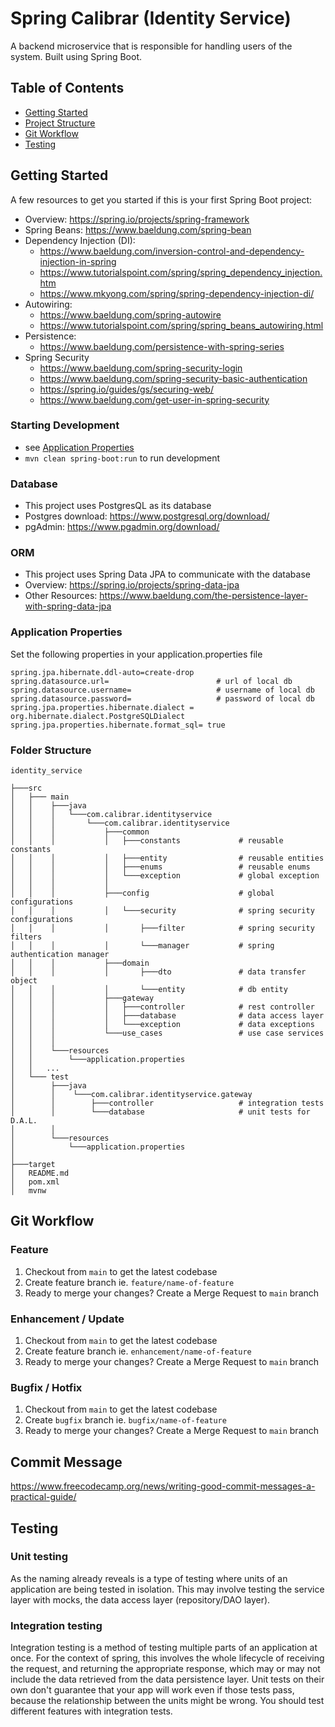 # Spring Calibrar (Identity Service)

A backend microservice that is responsible for handling users of the system. Built using Spring Boot.
## Table of  Contents
* [Getting Started](#getting-started)
* [Project Structure](#folder-structure)
* [Git Workflow](#git-workflow)
* [Testing](#testing)

## Getting Started
A few resources to get you started if this is your first Spring Boot project:
- Overview: https://spring.io/projects/spring-framework
- Spring Beans: https://www.baeldung.com/spring-bean
- Dependency Injection (DI):
  - https://www.baeldung.com/inversion-control-and-dependency-injection-in-spring
  - https://www.tutorialspoint.com/spring/spring_dependency_injection.htm
  - https://www.mkyong.com/spring/spring-dependency-injection-di/
- Autowiring:
  - https://www.baeldung.com/spring-autowire
  - https://www.tutorialspoint.com/spring/spring_beans_autowiring.html
- Persistence:
  -  https://www.baeldung.com/persistence-with-spring-series
- Spring Security
  - https://www.baeldung.com/spring-security-login
  - https://www.baeldung.com/spring-security-basic-authentication
  - https://spring.io/guides/gs/securing-web/
  - https://www.baeldung.com/get-user-in-spring-security

### Starting Development
- see [Application Properties](#application-properties)
- `mvn clean spring-boot:run` to run development
### Database
- This project uses PostgresQL as its database
- Postgres download: https://www.postgresql.org/download/
- pgAdmin: https://www.pgadmin.org/download/

### ORM
- This project uses Spring Data JPA to communicate with the database
- Overview: https://spring.io/projects/spring-data-jpa
- Other Resources: https://www.baeldung.com/the-persistence-layer-with-spring-data-jpa

### Application Properties
Set the following properties in your application.properties file
```
spring.jpa.hibernate.ddl-auto=create-drop
spring.datasource.url=                        # url of local db 
spring.datasource.username=                   # username of local db
spring.datasource.password=                   # password of local db
spring.jpa.properties.hibernate.dialect = org.hibernate.dialect.PostgreSQLDialect
spring.jpa.properties.hibernate.format_sql= true
```

### Folder Structure

```
identity_service

├───src
│   ├─── main
│   │    ├───java
│   │    │   └───com.calibrar.identityservice
│   │    │       └───com.calibrar.identityservice
│   │    │           ├───common                   
│   │    │           │   ├───constants             # reusable constants
│   │    │           │   ├───entity                # reusable entities
│   │    │           │   ├───enums                 # reusable enums
│   │    │           │   └───exception             # global exception
│   │    │           │          
│   │    │           ├───config                    # global configurations
│   │    │           │   └───security              # spring security configurations
│   │    │           │       ├───filter            # spring security filters
│   │    │           │       └───manager           # spring authentication manager
│   │    │           ├───domain
│   │    │           │       ├───dto               # data transfer object
│   │    │           │       └───entity            # db entity
│   │    │           ├───gateway
│   │    │           │   ├───controller            # rest controller
│   │    │           │   ├───database              # data access layer
│   │    │           │   └───exception             # data exceptions
│   │    │           └───use_cases                 # use case services
│   │    │           
│   │    └───resources
│   │        └───application.properties
│   │   ...
│   └─── test
│        ├───java
│        │    └───com.calibrar.identityservice.gateway
│        │        ├───controller                   # integration tests
│        │        └───database                     # unit tests for D.A.L.
│        │        
│        └───resources
│            └───application.properties
│   
├───target
│   README.md
│   pom.xml  
│   mvnw
```

## Git Workflow

### Feature

1. Checkout from `main` to get the latest codebase
2. Create feature branch ie. `feature/name-of-feature`
3. Ready to merge your changes? Create a Merge Request to `main` branch

### Enhancement / Update

1. Checkout from `main` to get the latest codebase
2. Create feature branch ie. `enhancement/name-of-feature`
3. Ready to merge your changes? Create a Merge Request to `main` branch

### Bugfix / Hotfix

1. Checkout from `main` to get the latest codebase
2. Create `bugfix` branch ie. `bugfix/name-of-feature`
3. Ready to merge your changes? Create a Merge Request to `main` branch

## Commit Message

https://www.freecodecamp.org/news/writing-good-commit-messages-a-practical-guide/

## Testing
  
### Unit testing
As the naming already reveals is a type of testing where units of an application are being tested in isolation. This may involve testing the service layer with mocks, the data access layer (repository/DAO layer).

### Integration testing
Integration testing is a method of testing multiple parts of an application at once. For the context of spring, this involves the whole lifecycle of receiving the request, and returning the appropriate response, which may or may not include the data retrieved from the data persistence layer. Unit tests on their own don't guarantee that your app will work even if those tests pass, because the relationship between the units might be wrong. You should test different features with integration tests.